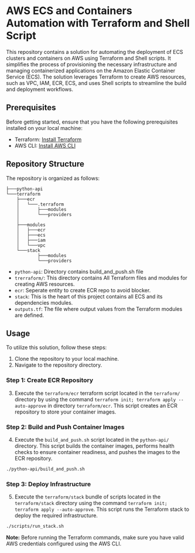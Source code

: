 # AWS ECS and Containers Automation with Terraform and Shell Script

This repository contains a solution for automating the deployment of ECS clusters and containers on AWS using Terraform and Shell scripts. It simplifies the process of provisioning the necessary infrastructure and managing containerized applications on the Amazon Elastic Container Service (ECS). The solution leverages Terraform to create AWS resources, such as VPC, IAM, ECR, ECS, and uses Shell scripts to streamline the build and deployment workflows.

## Prerequisites

Before getting started, ensure that you have the following prerequisites installed on your local machine:

- Terraform: [Install Terraform](https://www.terraform.io/downloads.html)
- AWS CLI: [Install AWS CLI](https://aws.amazon.com/cli/)

## Repository Structure

The repository is organized as follows:

```
├───python-api
└───terraform
    ├───ecr
    │   └───.terraform
    │       ├───modules
    │       └───providers
    │           
    ├───modules
    │   ├───ecr
    │   ├───ecs
    │   ├───iam
    │   └───vpc
    └───stack
            ├───modules
            └───providers

```
- `python-api`: Directory contains build_and_push.sh file
- `trerraform/`: This directory contains All Terraform files and  modules for creating AWS resources.
- `ecr`: Seperate entity to create ECR repo to avoid blocker.
- `stack`: This is the heart of this project contains all ECS and its dependencies modules.
- `outputs.tf`: The file where output values from the Terraform modules are defined.

## Usage

To utilize this solution, follow these steps:

1. Clone the repository to your local machine.
2. Navigate to the repository directory.

### Step 1: Create ECR Repository

3. Execute the `terraform/ecr` terraform script located in the `terraform/` directory by using the command `terraform init; terraform apply --auto-approve` in directory `terraform/ecr`. This script creates an ECR repository to store your container images.

### Step 2: Build and Push Container Images

4. Execute the `build_and_push.sh` script located in the `python-api/` directory. This script builds the container images, performs health checks to ensure container readiness, and pushes the images to the ECR repository.

```bash
./python-api/build_and_push.sh
```

### Step 3: Deploy Infrastructure

5. Execute the `terraform/stack` bundle of scripts located in the `terraform/stack` directory using the command `terraform init; terraform apply --auto-approve`. This script runs the Terraform stack to deploy the required infrastructure.

```bash
./scripts/run_stack.sh
```

**Note:** Before running the Terraform commands, make sure you have valid AWS credentials configured using the AWS CLI.
